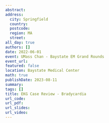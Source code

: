 ```yaml
---
abstract: 
address:
  city: Springfield
  country:
  postcode: 
  region: MA
  street: 
all_day: true
authors: []
date: 2022-06-01
event: UMass Chan - Baystate EM Grand Rounds
event_url: 
featured: false
location: Baystate Medical Center
math: true
publishDate: 2023-08-11
summary: 
tags: []
title: EKG Case Review - Bradycardia
url_code: 
url_pdf: 
url_slides: 
url_video: 
---
```

